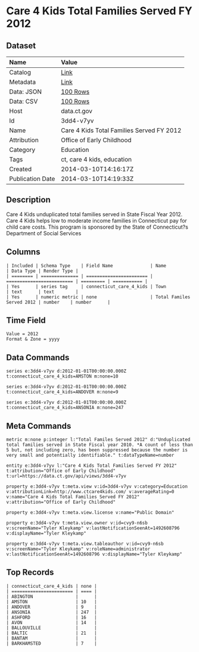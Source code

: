 # Care 4 Kids Total Families Served FY 2012

## Dataset

| Name | Value |
| :--- | :---- |
| Catalog | [Link](https://catalog.data.gov/dataset/care-4-kids-total-families-served-fy-2012) |
| Metadata | [Link](https://data.ct.gov/api/views/3dd4-v7yv) |
| Data: JSON | [100 Rows](https://data.ct.gov/api/views/3dd4-v7yv/rows.json?max_rows=100) |
| Data: CSV | [100 Rows](https://data.ct.gov/api/views/3dd4-v7yv/rows.csv?max_rows=100) |
| Host | data.ct.gov |
| Id | 3dd4-v7yv |
| Name | Care 4 Kids Total Families Served FY 2012 |
| Attribution | Office of Early Childhood |
| Category | Education |
| Tags | ct, care 4 kids, education |
| Created | 2014-03-10T14:16:17Z |
| Publication Date | 2014-03-10T14:19:33Z |

## Description

Care 4 Kids unduplicated total families served in State Fiscal Year 2012. Care 4 Kids helps low to moderate income families in Connecticut pay for child care costs. This program is sponsored by the State of Connecticut?s Department of Social Services

## Columns

```ls
| Included | Schema Type    | Field Name              | Name                      | Data Type | Render Type |
| ======== | ============== | ======================= | ========================= | ========= | =========== |
| Yes      | series tag     | connecticut_care_4_kids | Town                      | text      | text        |
| Yes      | numeric metric | none                    | Total Familes Served 2012 | number    | number      |
```

## Time Field

```ls
Value = 2012
Format & Zone = yyyy
```

## Data Commands

```ls
series e:3dd4-v7yv d:2012-01-01T00:00:00.000Z t:connecticut_care_4_kids=AMSTON m:none=10

series e:3dd4-v7yv d:2012-01-01T00:00:00.000Z t:connecticut_care_4_kids=ANDOVER m:none=9

series e:3dd4-v7yv d:2012-01-01T00:00:00.000Z t:connecticut_care_4_kids=ANSONIA m:none=247
```

## Meta Commands

```ls
metric m:none p:integer l:"Total Familes Served 2012" d:"Unduplicated total families served in State Fiscal year 2010. *A count of less than 5 but, not including zero, has been suppressed because the number is very small and potentially identifiable." t:dataTypeName=number

entity e:3dd4-v7yv l:"Care 4 Kids Total Families Served FY 2012" t:attribution="Office of Early Childhood" t:url=https://data.ct.gov/api/views/3dd4-v7yv

property e:3dd4-v7yv t:meta.view v:id=3dd4-v7yv v:category=Education v:attributionLink=http://www.ctcare4kids.com/ v:averageRating=0 v:name="Care 4 Kids Total Families Served FY 2012" v:attribution="Office of Early Childhood"

property e:3dd4-v7yv t:meta.view.license v:name="Public Domain"

property e:3dd4-v7yv t:meta.view.owner v:id=cvy9-n6sb v:screenName="Tyler Kleykamp" v:lastNotificationSeenAt=1492608796 v:displayName="Tyler Kleykamp"

property e:3dd4-v7yv t:meta.view.tableauthor v:id=cvy9-n6sb v:screenName="Tyler Kleykamp" v:roleName=administrator v:lastNotificationSeenAt=1492608796 v:displayName="Tyler Kleykamp"
```

## Top Records

```ls
| connecticut_care_4_kids | none | 
| ======================= | ==== | 
| ABINGTON                |      | 
| AMSTON                  | 10   | 
| ANDOVER                 | 9    | 
| ANSONIA                 | 247  | 
| ASHFORD                 | 16   | 
| AVON                    | 14   | 
| BALLOUVILLE             |      | 
| BALTIC                  | 21   | 
| BANTAM                  |      | 
| BARKHAMSTED             | 7    | 
```